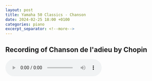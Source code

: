 ```yaml
---
layout: post
title: Yamaha 50 Classics - Chanson
date: 2024-02-25 18:00 +0100
categories: piano
excerpt_separator: <!--more-->
---
```


<section>
<h1>Recording of Chanson de l'adieu by Chopin</h1>
<!--more-->

<audio controls>
  <source src="https://arsiteblobuks.blob.core.windows.net/audio/yam-50/31-chanson-chopin.mp3" type="audio/mp3">
  Your browser does not support the audio element.
</audio>

</section>

